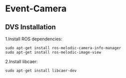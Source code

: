 # Event-Camera

## DVS Installation

1.Install ROS dependencies:
```
sudo apt-get install ros-melodic-camera-info-manager
sudo apt-get install ros-melodic-image-view
```
2.Install libcaer:
```
sudo apt-get install libcaer-dev
```

